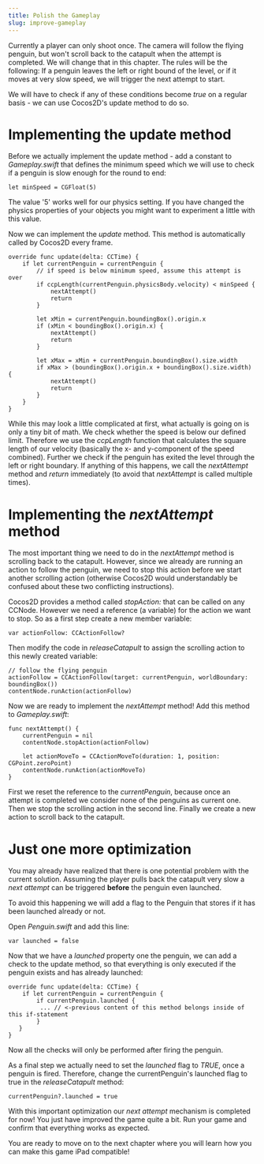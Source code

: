 ```yaml
---
title: Polish the Gameplay
slug: improve-gameplay
---
```


Currently a player can only shoot once. The camera will follow the
flying penguin, but won't scroll back to the catapult when the attempt
is completed. We will change that in this chapter. The rules will be the
following: If a penguin leaves the left or right bound of the level, or
if it moves at very slow speed, we will trigger the next attempt to
start.

We will have to check if any of these conditions become *true* on a
regular basis - we can use Cocos2D's update method to do so.

Implementing the update method
==============================

Before we actually implement the update method - add a constant to
*Gameplay.swift* that defines the minimum speed which we will use to check
if a penguin is slow enough for the round to end:

	let minSpeed = CGFloat(5)

The value '5' works well for our physics setting. If you have changed
the physics properties of your objects you might want to experiment a
little with this value.

Now we can implement the *update* method. This method is automatically
called by Cocos2D every frame.

	override func update(delta: CCTime) {
		if let currentPenguin = currentPenguin {
			// if speed is below minimum speed, assume this attempt is over
			if ccpLength(currentPenguin.physicsBody.velocity) < minSpeed {
				nextAttempt()
				return
			}
			   
			let xMin = currentPenguin.boundingBox().origin.x
			if (xMin < boundingBox().origin.x) {
				nextAttempt()
				return
			}
			   
			let xMax = xMin + currentPenguin.boundingBox().size.width
			if xMax > (boundingBox().origin.x + boundingBox().size.width) {
				nextAttempt()
				return
			}
		}
	}

While this may look a little complicated at first, what actually is
going on is only a tiny bit of math. We check whether the speed is below
our defined limit. Therefore we use the *ccpLength* function that
calculates the square length of our velocity (basically the x- and
y-component of the speed combined). Further we check if the penguin has
exited the level through the left or right boundary. If anything of this
happens, we call the *nextAttempt* method and *return* immediately (to
avoid that *nextAttempt* is called multiple times).

Implementing the *nextAttempt* method
=====================================

The most important thing we need to do in the *nextAttempt* method is
scrolling back to the catapult. However, since we already are running an
action to follow the penguin, we need to stop this action before we
start another scrolling action (otherwise Cocos2D would understandably
be confused about these two conflicting instructions).

Cocos2D provides a method called *stopAction:* that can be called on any
CCNode. However we need a reference (a variable) for the action we want
to stop. So as a first step create a new member variable:

	var actionFollow: CCActionFollow?

Then modify the code in *releaseCatapult* to assign the scrolling action
to this newly created variable:

	// follow the flying penguin
	actionFollow = CCActionFollow(target: currentPenguin, worldBoundary: boundingBox())
	contentNode.runAction(actionFollow)

Now we are ready to implement the *nextAttempt* method! Add this method
to *Gameplay.swift*:

	func nextAttempt() {
		currentPenguin = nil
		contentNode.stopAction(actionFollow)
		    
		let actionMoveTo = CCActionMoveTo(duration: 1, position: CGPoint.zeroPoint)
		contentNode.runAction(actionMoveTo)
	}

First we reset the reference to the *currentPenguin*, because once an
attempt is completed we consider none of the penguins as current one.
Then we stop the scrolling action in the second line. Finally we create
a new action to scroll back to the catapult.

Just one more optimization
==========================

You may already have realized that there is one potential problem with
the current solution. Assuming the player pulls back the catapult very
slow a *next attempt* can be triggered **before** the penguin even
launched.

To avoid this happening we will add a flag to the Penguin that stores if
it has been launched already or not.

Open *Penguin.swift* and add this line:

	var launched = false

Now that we have a *launched* property one the penguin, we
can add a check to the update method, so that everything is only
executed if the penguin exists and has already launched:

	override func update(delta: CCTime) {
		if let currentPenguin = currentPenguin {
       	    if currentPenguin.launched {
	       	 ... // <-previous content of this method belongs inside of this if-statement
       		}
       }
    }

Now all the checks will only be performed after firing the penguin.

As a final step we actually need to set the *launched* flag to *TRUE*,
once a penguin is fired. Therefore, change the currentPenguin's launched flag to true in the
*releaseCatapult* method:

    currentPenguin?.launched = true

With this important optimization our *next attempt* mechanism is
completed for now! You just have improved the game quite a bit. Run your
game and confirm that everything works as expected.

You are ready to move on to the next chapter where you will learn how
you can make this game iPad compatible!
